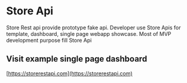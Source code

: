 # Store Api
Store Rest api provide prototype fake api. Developer use Store Apis for template, dashboard, single page webapp showcase. Most of MVP development purpose fill Store Api

## Visit example single page dashboard
[https://storerestapi.com](https://storerestapi.com)